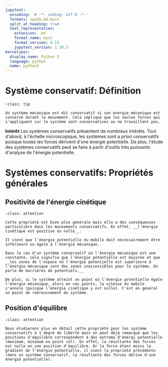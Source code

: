 ```yaml
---
jupytext:
  encoding: '# -*- coding: utf-8 -*-'
  formats: ipynb,md:myst
  split_at_heading: true
  text_representation:
    extension: .md
    format_name: myst
    format_version: 0.13
    jupytext_version: 1.10.3
kernelspec:
  display_name: Python 3
  language: python
  name: python3
---
```

# Système conservatif: Définition

````{admonition} Définition : Système conservatif
:class: tip

Un système mécanique est dit conservatif si son énergie mécanique est conservé durant le mouvement. Cela implique que les seules forces qui s'appliquent sur le système sont conservatives ou ne travaillent pas.

````


__Intérêt__
Les systèmes conservatifs présentent de nombreux intérêts. Tout d'abord, à l'échelle microscopique, les systèmes sont a priori conservatifs puisque toutes les forces dérivent d'une énergie potentielle. De plus, l'étude des systèmes conservatifs peut se faire à partir d'outils très puissants d'analyse de l'énergie potentielle.


# Systèmes conservatifs: Propriétés générales

## Positivité de l'énergie cinétique

````{admonition} Fondamental : Positivité de l'énergie cinétique
:class: attention

Cette propriété est bien plus générale mais elle a des conséquences particulière dans les mouvements conservatifs. En effet, __l'énergie cinétique est positive ou nulle__.

Il vient que l'énergie potentielle du mobile doit nécessairement être inférieure ou égale à l'énergie mécanique.

Dans le cas d'un système conservatif où l'énergie mécanique est une constante, cela signifie que l'énergie potentielle est majorée et que __les zones de l'espace où l'énergie potentielle est supérieure à l'énergie mécanique sont des zones inaccessibles pour le système. On parle de barrières de potentiels.__

De plus, si le système atteint un point où l'énergie potentielle égale l'énergie mécanique, alors en ces points, la vitesse du mobile s'annule (puisque l'énergie cinétique y est nulle). C'est en général un point de rebroussement du système.
````

## Position d'équilibre

````{admonition} Fondamental : Position d'équilibre et énergie potentielle
:class: attention

Nous étudierons plus en détail cette propriété pour les système conservatifs à 1 degré de liberté mais on peut déjà remarqué que les positions d'équilibre correspondent à des extrema d'énergi potentielle (maximum, minimum ou point col). En effet, la résultante des forces est nulle en une position d'équilibre. Or la force étant moins le gradient de l'énergie potentielle, il vient la propriété précédente (dans un système conservatif, la résultante des forces dérive d'une énergie potentielle).
````


